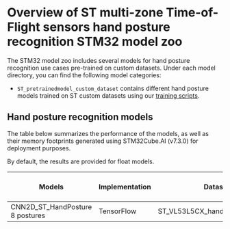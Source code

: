 # Overview of ST multi-zone Time-of-Flight sensors hand posture recognition STM32 model zoo

The STM32 model zoo includes several models for hand posture recognition use cases pre-trained on custom datasets. Under each model directory, you can find the following model categories:

- `ST_pretrainedmodel_custom_dataset` contains different hand posture models trained on ST custom datasets using our [training scripts](../scripts/training/README.md). 

<a name="ic_models"></a>
## Hand posture recognition models

The table below summarizes the performance of the models, as well as their memory footprints generated using STM32Cube.AI (v7.3.0) for deployment purposes.

By default, the results are provided for float models.

| Models                          | Implementation | Dataset                         | Input Resolution | Top 1 Accuracy (%) | MACCs    (M) | Activation RAM (KiB) | Weights Flash (KiB) | Source                                                                                                                         |
|---------------------------------|----------------|---------------------------------|------------------|--------------------|--------------|----------------------|---------------------|--------------------------------------------------------------------------------------------------------------------------------|
| CNN2D_ST_HandPosture 8 postures | TensorFlow     | ST_VL53L5CX_handposture_dataset | 8x8x2            | 96.42%             | 0.009        | 1.0                  | 10.75               | [link](CNN2D_ST_HandPosture/ST_pretrainedmodel_custom_dataset/ST_VL53L5CX_handposture_dataset/CNN2D_ST_HandPosture_8classes/CNN2D_ST_HandPosture_8classes.h5)|

